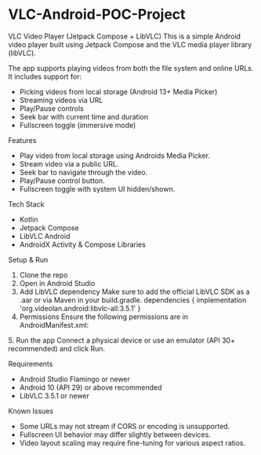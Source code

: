 # VLC-Android-POC-Project

VLC Video Player (Jetpack Compose + LibVLC)
This is a simple Android video player built using Jetpack Compose and the VLC media player library
(libVLC).

The app supports playing videos from both the file system and online URLs. It includes support for:
- Picking videos from local storage (Android 13+ Media Picker)
- Streaming videos via URL
- Play/Pause controls
- Seek bar with current time and duration
- Fullscreen toggle (immersive mode)

Features
- Play video from local storage using Androids Media Picker.
- Stream video via a public URL.
- Seek bar to navigate through the video.
- Play/Pause control button.
- Fullscreen toggle with system UI hidden/shown.

Tech Stack
- Kotlin
- Jetpack Compose
- LibVLC Android
- AndroidX Activity & Compose Libraries

Setup & Run
1. Clone the repo
2. Open in Android Studio
3. Add LibVLC dependency
 Make sure to add the official LibVLC SDK as a .aar or via Maven in your build.gradle.
 dependencies {
 implementation 'org.videolan.android:libvlc-all:3.5.1'
 }
4. Permissions
 Ensure the following permissions are in AndroidManifest.xml:
 <uses-permission android:name="android.permission.INTERNET" />
 <uses-permission android:name="android.permission.READ_MEDIA_VIDEO" />
 <uses-permission android:name="android.permission.ACCESS_NETWORK_STATE" />
5. Run the app
 Connect a physical device or use an emulator (API 30+ recommended) and click Run.

Requirements
- Android Studio Flamingo or newer
- Android 10 (API 29) or above recommended
- LibVLC 3.5.1 or newer

Known Issues
- Some URLs may not stream if CORS or encoding is unsupported.
- Fullscreen UI behavior may differ slightly between devices.
- Video layout scaling may require fine-tuning for various aspect ratios.
